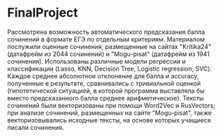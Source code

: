 # FinalProject

Рассмотрена возможность автоматического предсказания балла сочинений в формате ЕГЭ по отдельным критериям. 
Материалом послужили оценные сочинения, размещенные на сайтах "Kritika24" (датафрейм из 2044 сочинений) и "Mogu-pisat" (датафрейм из 1941 сочинения). 
Использованы различные модели регрессии и классификации (Lasso, KNN, Decision Tree, Logistic regression, SVC). 
Каждое среднее абсолютное отклонение для балла и accuracy, полученные в результате, сравнивались с тривиальной оценкой (гипотетической ситуацией, в которой программа выставляла бы вместо предсказанного балла среднее арифметическое). 
Тексты сочинений были векторизованы при помощи Word2Vec и RusVectors; при анализе сочинений, размещенных на сайте "Mogu-pisat", также векторизовывались исходные тексты, на основе которых учащиеся писали сочинения.  

